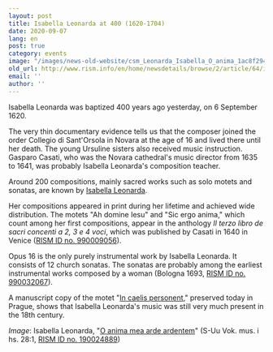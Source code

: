 ```yaml
---
layout: post
title: Isabella Leonarda at 400 (1620-1704)
date: 2020-09-07
lang: en
post: true
category: events
image: "/images/news-old-website/csm_Leonarda_Isabella_O_anima_1ac8f2944f.jpg"
old_url: http://www.rism.info/en/home/newsdetails/browse/2/article/64/isabella-leonarda-at-400-1620-1704.html
email: ''
author: ''
---
```


Isabella Leonarda was baptized 400 years ago yesterday, on 6 September 1620.   
  
The very thin documentary evidence tells us that the composer joined the order Collegio di Sant'Orsola in Novara at the age of 16 and lived there until her death. The young Ursuline sisters also received music instruction. Gasparo Casati, who was the Novara cathedral's music director from 1635 to 1641, was probably Isabella Leonarda's composition teacher.   
  
Around 200 compositions, mainly sacred works such as solo motets and sonatas, are known by [Isabella Leonarda](https://opac.rism.info/search?View=rism&author=isabella+leonarda).&nbsp;   
  
Her compositions appeared in print during her lifetime and achieved wide distribution. The motets "Ah domine Iesu" and "Sic ergo anima," which count among her first compositions, appear in the anthology _Il terzo libro de sacri concenti a 2, 3 e 4 voci_, which was published by Casati in 1640 in Venice ([RISM ID no. 990009056](https://opac.rism.info/search?id=990009056&Language=en)).   
  
Opus 16 is the only purely instrumental work by Isabella Leonarda. It consists of 12 church sonatas. The sonatas are probably among the earliest instrumental works composed by a woman (Bologna 1693, [RISM ID no. 990032067](https://opac.rism.info/search?id=990032067&Language=en)).&nbsp;   
  
A manuscript copy of the motet "[In caelis personent](https://opac.rism.info/search?id=550248630&Language=en)," preserved today in Prague, shows that Isabella Leonarda's music was still very much present in the 18th century.&nbsp;   
  
_Image_: Isabella Leonarda, "[O anima mea arde ardentem](https://www2.musik.uu.se/duben/browsePart.php?Select_Part=01&Select_Dnr=1147&command=restart)" (S-Uu Vok. mus. i hs. 28:1, [RISM ID no. 190024889](https://opac.rism.info/search?id=190024889&View=rism&Language=en))